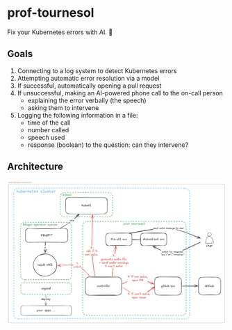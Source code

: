 # prof-tournesol

Fix your Kubernetes errors with AI. 🌻

## Goals

1. Connecting to a log system to detect Kubernetes errors
2. Attempting automatic error resolution via a model
3. If successful, automatically opening a pull request
4. If unsuccessful, making an AI-powered phone call to the on-call person
    - explaining the error verbally (the speech)
    - asking them to intervene
5. Logging the following information in a file:
    - time of the call
    - number called
    - speech used
    - response (boolean) to the question: can they intervene?

## Architecture

![Architecture diagram](architecture.excalidraw.png)
